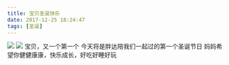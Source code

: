 ```yaml
---
title: 宝贝圣诞快乐
date: 2017-12-25 18:24:47
tags: [圣诞]
---
```

![](http://images.dsphoebe.com/Merry-Christmas.jpg)
![](http://images.dsphoebe.com/Merry-Christmas-2.jpg)
宝贝，又一个第一个
今天将是胖达陪我们一起过的第一个圣诞节日
妈妈希望你健健康康，快乐成长，好吃好睡好玩
